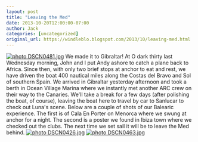 ```yaml
---
layout: post
title: "Leaving the Med"
date: 2013-10-20T12:00:00-07:00
author: Jack
categories: [uncategorized]
original_url: https://windleblo.blogspot.com/2013/10/leaving-med.html
---
```


[![ photo DSCN0481.jpg](https://lh3.googleusercontent.com/blogger_img_proxy/AEn0k_uUpCQcTEUt3CEMJCsXWYIEDLxYG70tHxIlI-AHELY_uCKvEx7e2AWsAKrJ_wvYskmSL_OIKsKb83C6r_5D9qffP3C3XjO79zMR5kKIcE4SPDlbqZo5bY7WPaqeuYKKbgw_K4J-CA7y-J7JlQs4Yw=s0-d)](http://s373.photobucket.com/user/windleblo/media/Gibraltar/DSCN0481.jpg.html) We made it to Gibraltar! At O dark thirty last Wednesday morning, John and I put Andy ashore to catch a plane back to Africa. Since then, with only two brief stops at anchor to eat and rest, we have driven the boat 400 nautical miles along the Costas del Bravo and Sol of southern Spain. We arrived in Gibraltar yesterday afternoon and took a berth in Ocean Village Marina where we instantly met another ARC crew on their way to the Canaries. We'll take a break for a few days (after polishing the boat, of course), leaving the boat here to travel by car to Sanlucar to check out Luna's scene. Below are a couple of shots of our Balearic experience. The first is of Cala En Porter on Menorca where we swung at anchor for a night. The second is a poster we found in Ibiza town where we checked out the clubs. The next time we set sail it will be to leave the Med behind. [![ photo DSCN0426.jpg](https://lh3.googleusercontent.com/blogger_img_proxy/AEn0k_tQUV4JOqtaLoMI8Pu0izAV9cY8nvrWheLF-HOZbNjINiAJUTPBgj6ky9TFHB2pzLHP41_zzqGF2DJTt9UHY3X2lCGopxV15MurRiaD_fPcYWApaSXMRHz2grCtQBfe2BKb8hCBNOEvPzeCCAl9vg=s0-d)](http://s373.photobucket.com/user/windleblo/media/Balearas/DSCN0426.jpg.html) [![ photo DSCN0463.jpg](https://lh3.googleusercontent.com/blogger_img_proxy/AEn0k_u78Yehk3Grk2w4Jp0PzMgKvW0-zcIwVt2CdfOhOmkKP4vLlEb8cfOmNaXY8kHUi-1tujzZLv1JtJ-ep0Abtw1dSO6rzU7_2-JaGAeJ3nQExhJgRx3tiv53dpYF7Hu19YN5gbf88TKITerjXQfL=s0-d)](http://s373.photobucket.com/user/windleblo/media/Balearas/DSCN0463.jpg.html)